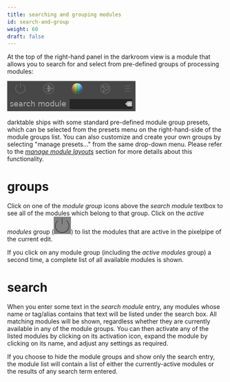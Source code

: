 ```yaml
---
title: searching and grouping modules 
id: search-and-group
weight: 60
draft: false
---
```


At the top of the right-hand panel in the darkroom view is a module that allows you to search for and select from pre-defined groups of processing modules:

![group and search](./search-and-group/module-group-and-search.png#w25)

darktable ships with some standard pre-defined module group presets, which can be selected from the presets menu on the right-hand-side of the module groups list. You can also customize and create your own groups by selecting "manage presets..." from the same drop-down menu. Please refer to the [_manage module layouts_](../../module-reference/utility-modules/darkroom/manage-module-layouts.md) section for more details about this functionality.

# groups

Click on one of the _module group_ icons above the _search module_ textbox to see all of the modules which belong to that group. Click on the _active modules_ group (![module-group-active-icon](./search-and-group/module-group-active-icon.png)) to list the modules that are active in the pixelpipe of the current edit.

If you click on any module group (including the _active modules_ group) a second time, a complete list of all available modules is shown.

# search 

When you enter some text in the _search module_ entry, any modules whose name or tag/alias contains that text will be listed under the search box. All matching modules will be shown, regardless whether they are currently available in any of the module groups. You can then activate any of the listed modules by clicking on its activation icon, expand the module by clicking on its name, and adjust any settings as required.

If you choose to hide the module groups and show only the search entry, the module list will contain a list of either the currently-active modules or the results of any search term entered.
